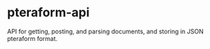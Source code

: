 # pteraform-api
API for getting, posting, and parsing documents, and storing in JSON pteraform format.
